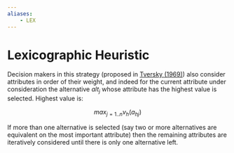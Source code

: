 ```yaml
---
aliases:
    - LEX
---
```



# Lexicographic Heuristic

Decision makers in this strategy (proposed in [Tversky (1969)](#tversky69)) also consider attributes in order of their weight, and indeed for the current attribute under consideration the alternative $\mathit{alt}_j$ whose attribute has the highest value is selected. Highest value is:

$$
\mathit{max}_{j = 1..n} v_h(a_{hj})
$$

If more than one alternative is selected (say two or more alternatives are equivalent on the most important attribute) then the remaining attributes are iteratively considered until there is only one alternative left.

